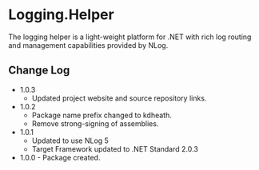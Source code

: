 # Logging.Helper
The logging helper is a light-weight platform for .NET with rich log routing and management capabilities provided by NLog.

## Change Log
- 1.0.3
  - Updated project website and source repository links.
- 1.0.2
  - Package name prefix changed to kdheath.
  - Remove strong-signing of assemblies.
- 1.0.1
  - Updated to use NLog 5
  - Target Framework updated to .NET Standard 2.0.3
- 1.0.0 - Package created.
